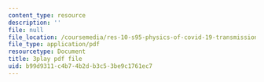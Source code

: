 ```yaml
---
content_type: resource
description: ''
file: null
file_location: /coursemedia/res-10-s95-physics-of-covid-19-transmission-fall-2020/b99d9311c4b74b2db3c53be9c1761ec7_9hdNPVEQLFE.pdf
file_type: application/pdf
resourcetype: Document
title: 3play pdf file
uid: b99d9311-c4b7-4b2d-b3c5-3be9c1761ec7
---
```

